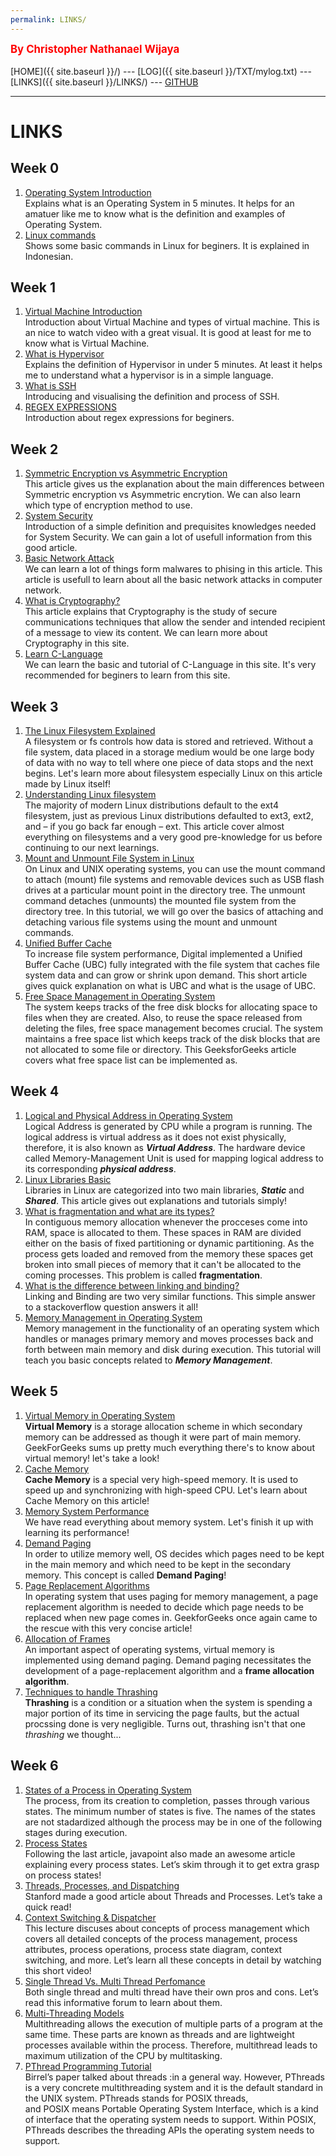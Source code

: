 ```yaml
---
permalink: LINKS/
---
```

<span style="color:red; font-weight:bold; font-size:larger;">By Christopher Nathanael Wijaya</span>
<br><br>
[HOME]({{ site.baseurl }}/) ---
[LOG]({{ site.baseurl }}/TXT/mylog.txt) ---
[LINKS]({{ site.baseurl }}/LINKS/) ---
[GITHUB](https://github.com/christophernw/os222.git)
<br>
<hr>

# LINKS
## Week 0
1. [Operating System Introduction](https://www.youtube.com/watch?v=pVzRTmdd9j0)<br>
   Explains what is an Operating System in 5 minutes. It helps for an amatuer like me to know what is the definition and examples of Operating System.
2. [Linux commands](https://www.youtube.com/watch?v=v1lRQR0zrBs)<br>
   Shows some basic commands in Linux for beginers. It is explained in Indonesian.
   
## Week 1
1. [Virtual Machine Introduction](https://www.youtube.com/watch?v=mQP0wqNT_DI)<br>
   Introduction about Virtual Machine and types of virtual machine. This is an nice to watch video with a great visual. It is good at least for me to know what is Virtual Machine.
2. [What is Hypervisor](https://www.youtube.com/watch?v=LMAEbB2a50M)<br>
   Explains the definition of Hypervisor in under 5 minutes. At least it helps me to understand what a hypervisor is in a simple language.
3. [What is SSH](https://www.youtube.com/watch?v=qWKK_PNHnnA)<br>
   Introducing and visualising the definition and process of SSH. 
4. [REGEX EXPRESSIONS](https://www.youtube.com/watch?v=rhzKDrUiJVk)<br>
   Introduction about regex expressions for beginers.
   
## Week 2
1. [Symmetric Encryption vs Asymmetric Encryption](https://blog.mailfence.com/symmetric-vs-asymmetric-encryption)<br>
   This article gives us the explanation about the main differences between Symmetric encryption vs Asymmetric encrytion. We can also learn which type of encryption method to use.
2. [System Security](https://www.geeksforgeeks.org/system-security/)<br>
   Introduction of a simple definition and prequisites knowledges needed for System Security. We can gain a lot of usefull information from this good article.
3. [Basic Network Attack](https://www.geeksforgeeks.org/basic-network-attacks-in-computer-network/)<br>
   We can learn a lot of things form malwares to phising in this article. This article is usefull to learn about all the basic network attacks in computer network. 
4. [What is Cryptography?](https://www.kaspersky.com/resource-center/definitions/what-is-cryptography)<br>
   This article explains that Cryptography is the study of secure communications techniques that allow the sender and intended recipient of a message to view its content. We can learn more about Cryptography in this site.
5. [Learn C-Language](https://www.programiz.com/c-programming)<br>
   We can learn the basic and tutorial of C-Language in this site. It's very recommended for beginers to learn from this site.

## Week 3
1. [The Linux Filesystem Explained](https://www.linux.com/training-tutorials/linux-filesystem-explained/)<br>
   A filesystem or fs controls how data is stored and retrieved. Without a file system, data placed in a storage medium would be one large body of data with no way to tell where one piece of data stops and the next begins. Let's learn more about filesystem especially Linux on this article made by Linux itself!
2. [Understanding Linux filesystem](https://opensource.com/article/18/4/ext4-filesystem)<br>
   The majority of modern Linux distributions default to the ext4 filesystem, just as previous Linux distributions defaulted to ext3, ext2, and – if you go back far enough – ext. This article cover almost everything on filesystems and a very good pre-knowledge for us before continuing to our next learnings.
3. [Mount and Unmount File System in Linux](https://linuxize.com/post/how-to-mount-and-unmount-file-systems-in-linux/)<br>
   On Linux and UNIX operating systems, you can use the mount command to attach (mount) file systems and removable devices such as USB flash drives at a particular mount point in the directory tree. The unmount command detaches (unmounts) the mounted file system from the directory tree. In this tutorial, we will go over the basics of attaching and detaching various file systems using the mount and unmount commands. 
4. [Unified Buffer Cache](http://www.mallorn.com/People/lindsey/test/c0504.htm)<br>
   To increase file system performance, Digital implemented a Unified Buffer Cache (UBC) fully integrated with the file system that caches file system data and can grow or shrink upon demand. This short article gives quick explanation on what is UBC and what is the usage of UBC.
5. [Free Space Management in Operating System](https://www.geeksforgeeks.org/free-space-management-in-operating-system/)<br>
   The system keeps tracks of the free disk blocks for allocating space to files when they are created. Also, to reuse the space released from deleting the files, free space management becomes crucial. The system maintains a free space list which keeps track of the disk blocks that are not allocated to some file or directory. This GeeksforGeeks article covers what free space list can be implemented as.

## Week 4
1. [Logical and Physical Address in Operating System](https://www.geeksforgeeks.org/logical-and-physical-address-in-operating-system)<br>
   Logical Address is generated by CPU while a program is running. The logical address is virtual address as it does not exist physically, therefore, it is also known as <strong><i>Virtual Address</i></strong>. The hardware device called Memory-Management Unit is used for mapping logical address to its corresponding <strong><i>physical address</i></strong>.
2. [Linux Libraries Basic](http://www.yolinux.com/TUTORIALS/LibraryArchives-StaticAndDynamic.html)<br>
   Libraries in Linux are categorized into two main libraries, <strong><i>Static</i></strong> and <strong><i>Shared</i></strong>. This article gives out explanations and tutorials simply!
3. [What is fragmentation and what are its types?](https://afteracademy.com/blog/what-is-fragmentation-and-what-are-its-types)<br>
   In contiguous memory allocation whenever the procceses come into RAM, space is allocated to them. These spaces in RAM are divided either on the basis of fixed partitioning or dynamic partitioning. As the process gets loaded and removed from the memory these spaces get broken into small pieces of memory that it can't be allocated to the coming processes. This problem is called <strong>fragmentation</strong>.
4. [What is the difference between linking and binding?](https://stackoverflow.com/questions/26193559/what-is-the-difference-between-linking-and-binding)<br>
   Linking and Binding are two very similar functions. This simple answer to a stackoverflow question answers it all!
5. [Memory Management in Operating System](https://www.tutorialspoint.com/operating_system/os_memory_management.htm)<br>
   Memory management in the functionality of an operating system which handles or manages primary memory and moves processes back and forth between main memory and disk during execution. This tutorial will teach you basic concepts related to <strong><i>Memory Management</i></strong>.

## Week 5
1. [Virtual Memory in Operating System](https://www.geeksforgeeks.org/virtual-memory-in-operating-system/)<br>
   **Virtual Memory** is a storage allocation scheme in which secondary memory can be addressed as though it were part of main memory. GeekForGeeks sums up pretty much everything there's to know about virtual memory! let's take a look!
2. [Cache Memory](https://www.geeksforgeeks.org/cache-memory-in-computer-organization/)<br>
   **Cache Memory** is a special very high-speed memory. It is used to speed up and synchronizing with high-speed CPU. Let's learn about Cache Memory on this article!
3. [Memory System Performance](https://www.sciencedirect.com/topics/computer-science/memory-system-performance)<br>
   We have read everything about memory system. Let's finish it up with learning its performance!
4. [Demand Paging](https://www.javatpoint.com/os-demand-paging)<br>
   In order to utilize memory well, OS decides which pages need to be kept in the main memory and which need to be kept in the secondary memory. This concept is called **Demand Paging**!
5. [Page Replacement Algorithms](https://www.geeksforgeeks.org/page-replacement-algorithms-in-operating-systems/)<br>
   In operating system that uses paging for memory management, a page replacement algorithm is needed to decide which page needs to be replaced when new page comes in. GeekforGeeks once again came to the rescue with this very concise article!
6. [Allocation of Frames](https://www.geeksforgeeks.org/operating-system-allocation-frames/)<br>
   An important aspect of operating systems, virtual memory is implemented using demand paging. Demand paging necessitates the development of a page-replacement algorithm and a **frame allocation algorithm**.
7. [Techniques to handle Thrashing](https://www.geeksforgeeks.org/techniques-to-handle-thrashing/)<br>
   **Thrashing** is a condition or a situation when the system is spending a major portion of its time in servicing the page faults, but the actual procssing done is very negligible. Turns out, thrashing isn't that one *thrashing* we thought...

## Week 6
1. [States of a Process in Operating System](https://www.geeksforgeeks.org/states-of-a-process-in-operating-systems)<br>
   The process, from its creation to completion, passes through various states. The minimum number of states is five. The names of the states are not stadardized although the process may be in one of the following stages during execution.
2. [Process States](https://www.javatpoint.com/os-process-states)<br>
   Following the last article, javapoint also made an awesome article explaining every process states. Let’s skim through it to get extra grasp on process states!
3. [Threads, Processes, and Dispatching](https://web.stanford.edu/~ouster/cgi-bin/cs140-spring14/lecture.php?topic=thread)<br>
   Stanford made a good article about Threads and Processes. Let’s take a quick read!
4. [Context Switching & Dispatcher](https://youtu.be/YIMsIijWjQo)<br>
   This lecture discuses about concepts of process management which covers all detailed concepts of the process management, process attributes, process operations, process state diagram, context switching, and more. Let’s learn all these concepts in detail by watching this short video!
5. [Single Thread Vs. Multi Thread Perfomance](https://forums.anandtech.com/threads/single-thread-versus-multi-thread-performance.2384193)<br>
   Both single thread and multi thread have their own pros and cons. Let’s read this informative forum to learn about them.
6. [Multi-Threading Models](https://www.tutorialspoint.com/multi-threading-models)<br>
   Multithreading allows the execution of multiple parts of a program at the same time. These parts are known as threads and are lightweight processes available within the process. Therefore, multithread leads to maximum utilization of the CPU by multitasking.
7. [PThread Programming Tutorial](https://medium.com/adamedelwiess/operating-system-8-a-tutorial-for-the-pthread-programming-bf8004e36e70)<br>
   Birrel’s paper talked about threads :in a general way. However, PThreads is a very concrete multithreading system and it is the default standard in the UNIX system. PThreads stands for POSIX threads, and POSIX means Portable Operating System Interface, which is a kind of interface that the operating system needs to support. Within POSIX, PThreads describes the threading APIs the operating system needs to support.

